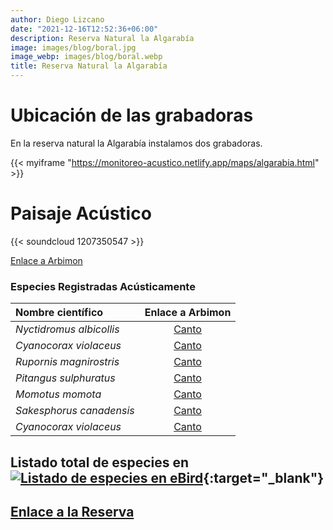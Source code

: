 ```yaml
---
author: Diego Lizcano
date: "2021-12-16T12:52:36+06:00"
description: Reserva Natural la Algarabía
image: images/blog/boral.jpg
image_webp: images/blog/boral.webp
title: Reserva Natural la Algarabía
---
```


# Ubicación de las grabadoras


En la reserva natural la Algarabía instalamos dos grabadoras.

{{< myiframe "https://monitoreo-acustico.netlify.app/maps/algarabia.html" >}}



# Paisaje Acústico

{{< soundcloud 1207350547 >}}


[Enlace a Arbimon](https://arbimon.rfcx.org/project/destinos-awake/visualizer/rec/44505409)



### Especies Registradas Acústicamente


|__Nombre científico__| Enlace a Arbimon|
| :---        |     :----:   |
|_Nyctidromus albicollis_|	 	[Canto](	https://arbimon.rfcx.org/project/destinos-awake/visualizer/rec/44556492	)	|
|_Cyanocorax violaceus_|	 	[Canto](	https://arbimon.rfcx.org/project/destinos-awake/visualizer/rec/44518388	)	|
|_Rupornis magnirostris_|	 	[Canto](	https://arbimon.rfcx.org/project/destinos-awake/visualizer/rec/44064845	)	|
|_Pitangus sulphuratus_|	 	[Canto](	https://arbimon.rfcx.org/project/destinos-awake/visualizer/rec/44102225	)	|
|_Momotus momota_|	 	[Canto](	https://arbimon.rfcx.org/project/destinos-awake/visualizer/rec/44111852	)	|
|_Sakesphorus canadensis_|	 	[Canto](	https://arbimon.rfcx.org/project/destinos-awake/visualizer/rec/44084246	)	|
|_Cyanocorax violaceus_|	 	[Canto](	https://arbimon.rfcx.org/project/destinos-awake/visualizer/rec/44065294	)	|




## Listado total de especies en[![Listado de especies en eBird](/images/blog/Logo_ebird.png "Reserva-la Algarabia")](https://ebird.org/colombia/checklist/S101802948){:target="_blank"}



## [Enlace a la Reserva](https://www.facebook.com/reservanaturalalgarabia)




